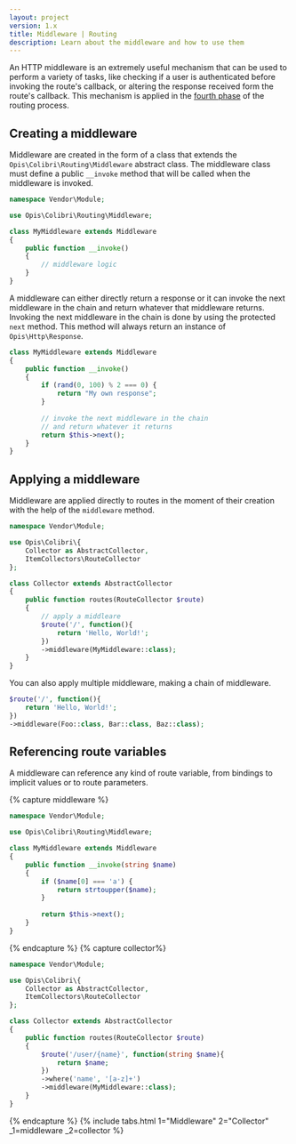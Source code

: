 ```yaml
---
layout: project
version: 1.x
title: Middleware | Routing
description: Learn about the middleware and how to use them
---
```


An HTTP middleware is an extremely useful mechanism that can be used to perform a variety of tasks, like
checking if a user is authenticated before invoking the route's callback, or altering the response received form 
the route's callback. This mechanism is applied in the [fourth phase](./#fourth-phase) of the routing process.

## Creating a middleware

Middleware are created in the form of a class that extends the `Opis\Colibri\Routing\Middleware` abstract class.
The middleware class must define a public `__invoke` method that will be called when the middleware is invoked.

```php
namespace Vendor\Module;

use Opis\Colibri\Routing\Middleware;

class MyMiddleware extends Middleware
{
    public function __invoke()
    {
        // middleware logic
    }
}
```

A middleware can either directly return a response or it can invoke the next middleware in the chain and return
whatever that middleware returns. Invoking the next middleware in the chain is done by using the protected `next`
method. This method will always return an instance of `Opis\Http\Response`.

```php
class MyMiddleware extends Middleware
{
    public function __invoke()
    {
        if (rand(0, 100) % 2 === 0) {
            return "My own response";
        }
        
        // invoke the next middleware in the chain
        // and return whatever it returns
        return $this->next();
    }
}
```

## Applying a middleware

Middleware are applied directly to routes in the moment of their creation with the help of the `middleware` method.

```php
namespace Vendor\Module;

use Opis\Colibri\{
    Collector as AbstractCollector,
    ItemCollectors\RouteCollector
};

class Collector extends AbstractCollector
{
    public function routes(RouteCollector $route)
    {
        // apply a middleare
        $route('/', function(){
            return 'Hello, World!';
        })
        ->middleware(MyMiddleware::class);
    }
}
```

You can also apply multiple middleware, making a chain of middleware.

```php
$route('/', function(){
    return 'Hello, World!';
})
->middleware(Foo::class, Bar::class, Baz::class);
```

## Referencing route variables

A middleware can reference any kind of route variable, from bindings to implicit values or to route parameters.

{% capture middleware %}
```php
namespace Vendor\Module;

use Opis\Colibri\Routing\Middleware;

class MyMiddleware extends Middleware
{
    public function __invoke(string $name)
    {
        if ($name[0] === 'a') {
            return strtoupper($name);
        }
        
        return $this->next();
    }
}
```
{% endcapture %}
{% capture collector%}
```php
namespace Vendor\Module;

use Opis\Colibri\{
    Collector as AbstractCollector,
    ItemCollectors\RouteCollector
};

class Collector extends AbstractCollector
{
    public function routes(RouteCollector $route)
    {
        $route('/user/{name}', function(string $name){
            return $name;
        })
        ->where('name', '[a-z]+')
        ->middleware(MyMiddleware::class);
    }
}
```
{% endcapture %}
{% include tabs.html 1="Middleware" 2="Collector" _1=middleware _2=collector %}
